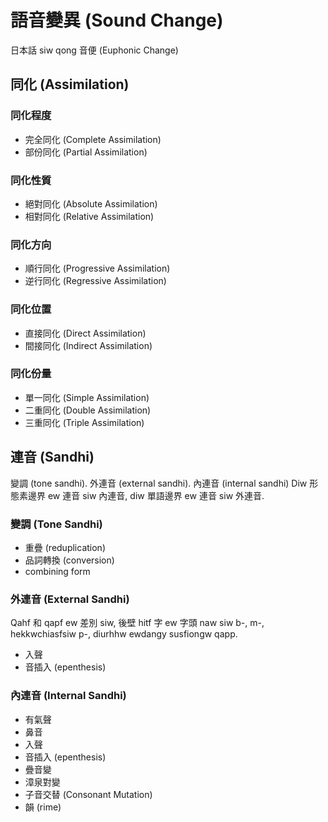 # 語音變異 (Sound Change)

日本話 siw qong 音便 (Euphonic Change)

## 同化 (Assimilation)

### 同化程度

* 完全同化 (Complete Assimilation)
* 部份同化 (Partial Assimilation)

### 同化性質

* 絕對同化 (Absolute Assimilation)
* 相對同化 (Relative Assimilation)

### 同化方向

* 順行同化 (Progressive Assimilation)
* 逆行同化 (Regressive Assimilation)

### 同化位置

* 直接同化 (Direct Assimilation)
* 間接同化 (Indirect Assimilation)

### 同化份量

* 單一同化 (Simple Assimilation)
* 二重同化 (Double Assimilation)
* 三重同化 (Triple Assimilation)

## 連音 (Sandhi)

變調 (tone sandhi). 外連音 (external sandhi). 內連音 (internal sandhi)
Diw 形態素邊界 ew 連音 siw 內連音, diw 單語邊界 ew 連音 siw 外連音.

### 變調 (Tone Sandhi)

* 重疊 (reduplication)
* 品詞轉換 (conversion)
* combining form

### 外連音 (External Sandhi)

Qahf 和 qapf ew 差別 siw, 後壁 hitf 字 ew 字頭 naw siw b-, m-, hekkwchiasfsiw p-, diurhhw ewdangy susfiongw qapp.

* 入聲
* 音插入 (epenthesis)

### 內連音 (Internal Sandhi)

* 有氣聲
* 鼻音
* 入聲
* 音插入 (epenthesis)
* 疊音變
* 漳泉對變
* 子音交替 (Consonant Mutation)
* 韻 (rime)
